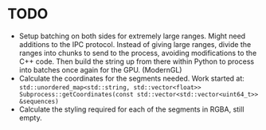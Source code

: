 # TODO

- Setup batching on both sides for extremely large ranges. Might need additions to the IPC protocol. Instead of giving large ranges, divide the ranges into chunks to send to the process, avoiding modifications to the C++ code. Then build the string up from there within Python to process into batches once again for the GPU. (ModernGL)
- Calculate the coordinates for the segments needed. Work started at:
`std::unordered_map<std::string, std::vector<float>> Subprocess::getCoordinates(const std::vector<std::vector<uint64_t>> &sequences)`
- Calculate the styling required for each of the segments in RGBA, still empty.
